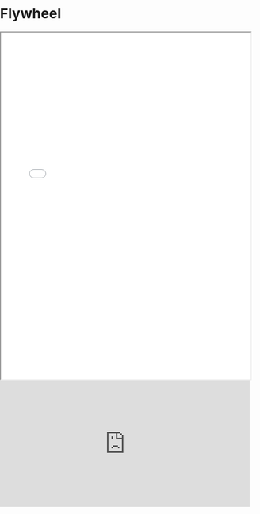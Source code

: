 # Flywheel

<style>
    body, html {
        width: 100%;
        height: 100%;
        margin: 0;
        padding: 0;

    }

</style>

<iframe width = "100%" height="700" src="local.html"></iframe>

<iframe width="100%" height="255" src="https://www.youtube.com/embed/zWk69IPsMQs" title="YouTube video player" frameborder="0" ></iframe>